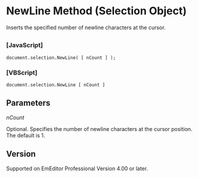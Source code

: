 # NewLine Method (Selection Object)

Inserts the specified number of newline characters at the cursor.

## 

### \[JavaScript\]

```
document.selection.NewLine( [ nCount ] );
```

### \[VBScript\]

```
document.selection.NewLine [ nCount ]
```

## Parameters

_nCount_

Optional. Specifies the number of newline characters at the cursor position. The
default is 1.

## Version

Supported on EmEditor Professional Version 4.00 or later.
